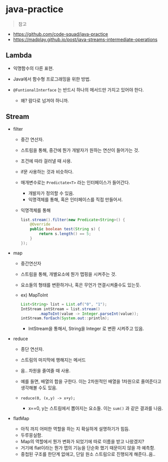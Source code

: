 # java-practice
> 참고

- https://github.com/code-squad/java-practice
- https://madplay.github.io/post/java-streams-intermediate-operations



## Lambda

- 익명함수의 다른 표현.
- Java에서 함수형 프로그래밍을 위한 방법.

- `@FuntionalInterface` 는 반드시 하나의 메서드만 가지고 있어야 한다.
  - 왜? 람다로 넘겨야 하니까.



## Stream

- filter

  - 중간 연산자.

  - 스트림을 통해, 중간에 뭔가 개발자가 원하는 연산이 들어가는 것.

  - 조건에 따라 걸러낼 때 사용. 

  - if문 사용하는 것과 비슷하다.

  - 매개변수로는 `Predictate<T>` 라는 인터페이스가 들어간다.

    - 개발자가 정의할 수 있음.
    - 익명객체를 통해, 혹은 인터페이스를 직접 만들어서.

  - 익명객체를 통해

    ```java
    list.stream().filter(new Predicate<String>() {
        @Override
        public boolean test(String s) {
            return s.length() == 5;
        }
    });
    ```

- map

  - 중간연산자

  - 스트림을 통해, 개별요소에 뭔가 맵핑을 시켜주는 것.

  - 요소들의 형태를 변환하거나, 혹은 무언가 연결시켜줄수도 있는듯.

  - ex) MapToInt 

    ```java
    List<String> list = List.of("0", "1");
    IntStream intStream = list.stream()
            .mapToInt(value -> Integer.parseInt(value));
    intStream.forEach(System.out::println);
    ```

    - IntStream을 통해서, String을 Integer 로 변환 시켜주고 있음.

- reduce

  - 종단 연산자.
  - 스트림의 마지막에 행해지는 메서드
  - 음.. 차원을 줄여줄 때 사용.
  - 예를 들면, 배열의 합을 구한다. 이는 2차원적인 배열을 1차원으로 줄여준다고 생각해볼 수도 있음.

  - `reduce(0, (x,y) -> x+y);`
    - x==0, y는 스트림에서 뽑아지는 요소들. 이는 `sum()` 과 같은 결과를 나음.

- flatMap
  - 아직 까지 어떠한 역할을 하는 지 확실하게 설명하기가 힘듬.
  - 두루뭉실함.
  - Map의 역할에서 뭔가 변화가 되었기에 따로 이름을 받고 나왔겠지?
  - 거기에 flat이라는 뭔가 맵의 기능을 단순화 했기 때문이지 않을 까 예측함.
  - 중첩된 구조를 한단계 없애고, 단일 원소 스트림으로 진행되게 해준다..음..

